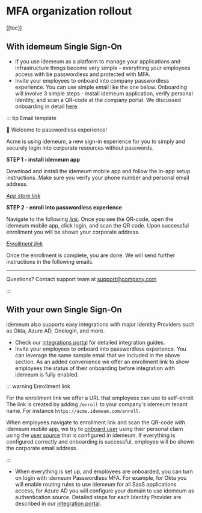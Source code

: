 # MFA organization rollout

[[toc]]

## With idemeum Single Sign-On

* If you use idemeum as a platform to manage your applications and infrastructure things become very simple - everything your employees access with be passwordless and protected with MFA. 
* Invite your employees to onboard into company passwordless experience. You can use simple email like the one below. Onboarding will involve 3 simple steps - install idemeum application, verify personal identity, and scan a QR-code at the company portal. We discussed onboarding in detail [here](./employee-onboarding.html).

::: tip Email template

👋 Welcome to passwordless experience!

Acme is using idemeum, a new sign-in experience for you to simply and securely login into corporate resources without passwords.

**STEP 1 - install idemeum app**

Download and install the idemeum mobile app and follow the in-app setup instructions. Make sure you verify your phone number and personal email address. 

<u>*App store link*</u>

**STEP 2 - enroll into passwordless experience**

Navigate to the following <u>*link*</u>. Once you see the QR-code, open the idemeum mobile app, click login, and scan the QR code. Upon successful enrollment you will be shown your corporate address.

<u>*Enrollment link*</u>

Once the enrollment is complete, you are done. We will send further instructions in the following emails. 

<hr>

Questions? Contact support team at support@company.com

:::

## With your own Single Sign-On

idemeum also supports easy integrations with major Identity Providers such as Okta, Azure AD, Onelogin, and more. 

* Check our [integrations portal](https://integrations.idemeum.com) for detailed integration guides. 
* Invite your employees to onboard into passwordless experience. You can leverage the same sample email that we included in the above section. As an added convenience we offer an enrollment link to show employees the status of their onboarding before integration with idemeum is fully enabled. 

::: warning Enrollment link

For the enrollment link we offer a URL that employees can use to self-enroll. The link is created by adding `/enroll` to your company's idemeum tenant name. For instance `https://acme.idemeum.com/enroll`.

When employees navigate to enrollment link and scan the QR-code with idemeum mobile app, we try to [onboard user](./employee-onboarding.html) using their personal claim using the [user source](./integration-with-hr-system.html) that is configured in idemeum. If everything is configured correctly and onboarding is successful, employee will be shown the corporate email address. 

:::

* When everything is set up, and employees are onboarded, you can turn on login with idemeum Passwordless MFA. For example, for Okta you will enable routing rules to use idemeum for all SaaS applications access, for Azure AD you will configure your domain to use idemeum as authentication source. Detailed steps for each Identity Provider are described in our [integration portal](https://integrations.idemeum.com/tag/identity-providers/). 